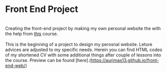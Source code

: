 # Front End Project #
<br> Creating the front-end project by making my own personal website the with the help from [this](udemy.com/course/the-complete-web-development-bootcamp/) course. </br>
<br> This is the beginning of a project to design my perosnal website. Leture advices are adjusted to my specific needs. Herein you can find HTML codes of my shortened CV with some additional things after couple of lessons into the course. Preview can be found [here].(https://aurimas13.github.io/front-end-web/) </br>
